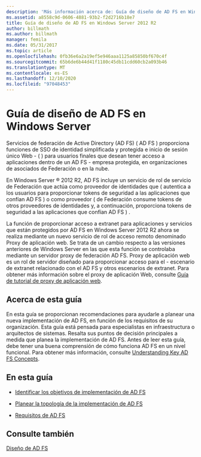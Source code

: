 ```yaml
---
description: 'Más información acerca de: Guía de diseño de AD FS en Windows Server'
ms.assetid: a8558c9d-0606-4881-93b2-f2d2716b18e7
title: Guía de diseño de AD FS en Windows Server 2012 R2
author: billmath
ms.author: billmath
manager: femila
ms.date: 05/31/2017
ms.topic: article
ms.openlocfilehash: 0fb36e6a2a19ef5e946aaa1125a85850bf670c4f
ms.sourcegitcommit: 65b6de6b44d41f1180c45db11cdd60cb2a093b46
ms.translationtype: MT
ms.contentlocale: es-ES
ms.lasthandoff: 12/10/2020
ms.locfileid: "97048453"
---
```

# <a name="ad-fs-design-guide-in-windows-server"></a>Guía de diseño de AD FS en Windows Server

Servicios de federación de Active Directory (AD FS) \( AD FS \) proporciona funciones de SSO de identidad simplificada y protegida e inicio de sesión único Web \- \( \) para usuarios finales que desean tener acceso a aplicaciones dentro de un AD FS \- empresa protegida, en organizaciones de asociados de Federación o en la nube.

En Windows Server &reg; 2012 R2, AD FS incluye un servicio de rol de servicio de Federación que actúa como proveedor de identidades que \( autentica a los usuarios para proporcionar tokens de seguridad a las aplicaciones que confían AD FS \) o como proveedor \( de Federación consume tokens de otros proveedores de identidades y, a continuación, proporciona tokens de seguridad a las aplicaciones que confían AD FS \) .

La función de proporcionar acceso a extranet para aplicaciones y servicios que están protegidos por AD FS en Windows Server 2012 R2 ahora se realiza mediante un nuevo servicio de rol de acceso remoto denominado Proxy de aplicación web. Se trata de un cambio respecto a las versiones anteriores de Windows Server en las que esta función se controlaba mediante un servidor proxy de federación AD FS. Proxy de aplicación web es un rol de servidor diseñado para proporcionar acceso para el \- escenario de extranet relacionado con el AD FS y otros escenarios de extranet. Para obtener más información sobre el proxy de aplicación Web, consulte [Guía de tutorial de proxy de aplicación web](/previous-versions/windows/it-pro/windows-server-2012-R2-and-2012/dn280944(v=ws.11)).

## <a name="about-this-guide"></a>Acerca de esta guía
En esta guía se proporcionan recomendaciones para ayudarle a planear una nueva implementación de AD FS, en función de los requisitos de su organización. Esta guía está pensada para especialistas en infraestructura o arquitectos de sistemas. Resalta sus puntos de decisión principales a medida que planea la implementación de AD FS. Antes de leer esta guía, debe tener una buena comprensión de cómo funciona AD FS en un nivel funcional. Para obtener más información, consulte [Understanding Key AD FS Concepts](../../ad-fs/technical-reference/Understanding-Key-AD-FS-Concepts.md).

## <a name="in-this-guide"></a>En esta guía

-   [Identificar los objetivos de implementación de AD FS](Identify-Your-AD-FS-Deployment-Goals.md)

-   [Planear la topología de la implementación de AD FS](Plan-Your-AD-FS-Deployment-Topology.md)

-   [Requisitos de AD FS](AD-FS-Requirements.md)


## <a name="see-also"></a>Consulte también
[Diseño de AD FS](../../ad-fs/AD-FS-Design.md)

